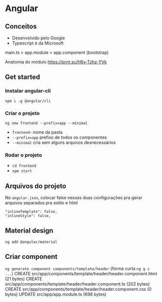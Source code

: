 # Angular

## Conceitos
- Desenvolvido pelo Google
- Typescript é da Microsoft

main.ts > app.module > app.component (bootstrap)

Anatomia do módulo
https://prnt.sc/H6v-Tzhz-YVk

## Get started

### Instalar angular-cli
`npm i -g @angular/cli`

### Criar o projeto
`ng new frontend --prefix=app --minimal`

* `frontend`- nome da pasta
* `--prefix=app` prefixo de todos os componentes
* `--minimal` cria sem alguns arquivos desnecessários

### Rodar o projeto
* `cd frontend`
* `npm start`

## Arquivos do projeto
No `angular.json`, colocar false nessas duas configurações pra gerar arquivos separados pra estilo e html
```
"inlineTemplate": false,
"inlineStyle": false,
```

## Material design
`ng add @angular/material`

## Criar component

`ng generate component components/template/header` (forma curta `ng g c ...`)
CREATE src/app/components/template/header/header.component.html (21 bytes)
CREATE src/app/components/template/header/header.component.ts (202 bytes)
CREATE src/app/components/template/header/header.component.css (0 bytes)
UPDATE src/app/app.module.ts (698 bytes)